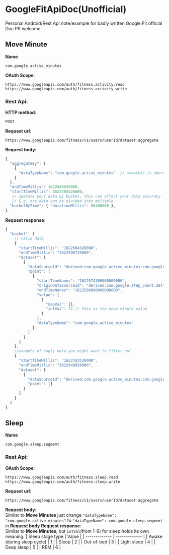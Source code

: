 # GoogleFitApiDoc(Unofficial)
Personal Android/Rest Api note/example for badly written Google Fit official Doc
PR welcome

## Move Minute
**Name**
```
com.google.active_minutes
```
**OAuth Scope**:
```
https://www.googleapis.com/auth/fitness.activity.read
https://www.googleapis.com/auth/fitness.activity.write
```
### Rest Api: </br>
**HTTP method**:
```
POST
```
**Request url**:
```
https://www.googleapis.com/fitness/v1/users/userId/dataset:aggregate
```
**Request body**:
```js
{
  "aggregateBy": [
    {
      "dataTypeName": "com.google.active_minutes"  // <===this is where you use the Name
    }
  ],
  "endTimeMillis": 1622849926000,
  "startTimeMillis": 1622504326000,
   // sperate your data by bucket, this can affect your data accuracy
   // E.g. one data can be divided into multiple
  "bucketByTime": { "durationMillis": 86400000 },
}
```
**Request response**:
```js
{
  "bucket": [
    // valid data
    {
      "startTimeMillis": "1622504326000", 
      "endTimeMillis": "1622590726000", 
      "dataset": [
        {
          "dataSourceId": "derived:com.google.active_minutes:com.google.android.gms:aggregated", 
          "point": [
            {
              "startTimeNanos": "1622574300000000000", 
              "originDataSourceId": "derived:com.google.step_count.delta:com.google.android.gms:estimated_steps", 
              "endTimeNanos": "1622586000000000000", 
              "value": [
                {
                  "mapVal": [], 
                  "intVal": 72 // this is the move minute value
                }
              ], 
              "dataTypeName": "com.google.active_minutes"
            }
          ]
        }
      ]
    },
    //example of empty data you might want to filter out
    {
      "startTimeMillis": "1622763526000", 
      "endTimeMillis": "1622849926000", 
      "dataset": [
        {
          "dataSourceId": "derived:com.google.active_minutes:com.google.android.gms:aggregated", 
          "point": []
        }
      ]
    }
  ]
}
```

## Sleep
**Name**
```
com.google.sleep.segment
```
### Rest Api: </br>
**OAuth Scope**:
```
https://www.googleapis.com/auth/fitness.sleep.read
https://www.googleapis.com/auth/fitness.sleep.write
```
**Request url**:
```
https://www.googleapis.com/fitness/v1/users/userId/dataset:aggregate
```
**Request body**: <br/>
Similar to **Move Minutes**
just change `"dataTypeName": "com.google.active_minutes"` to `"dataTypeName": com.google.sleep.segment` in **Request body**
**Request response**: <br/>
Similar to **Move Minutes**, but `intVal`(from 1-6) for sleep holds its own meaning:
| Sleep stage type | Value |
| ------------- | ------------- |
| Awake (during sleep cycle) | 1 |
| Sleep | 2 |
| Out-of-bed | 3 |
| Light sleep | 4 |
| Deep sleep | 5 |
| REM | 6 |



